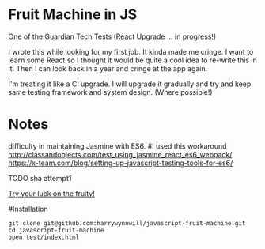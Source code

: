 
# Fruit Machine in JS

One of the Guardian Tech Tests (React Upgrade ... in progress!)

I wrote this while looking for my first job. It kinda made me cringe. I want to learn some React so I thought it would be quite a cool idea to re-write this in it. Then I can look back in a year and cringe at the app again.

I'm treating it like a CI upgrade.
I will upgrade it gradually and try and keep same testing framework and system design. (Where possible!)

Notes
======
difficulty in maintaining Jasmine with ES6.
#I used this workaround
http://classandobjects.com/test_using_jasmine_react_es6_webpack/
https://x-team.com/blog/setting-up-javascript-testing-tools-for-es6/


TODO
sha attempt1




[Try your luck on the fruity!](https://fruitymachine.herokuapp.com/)

#Installation

```
git clone git@github.com:harrywynnwill/javascript-fruit-machine.git
cd javascript-fruit-machine
open test/index.html
```
